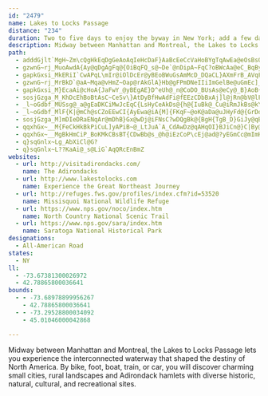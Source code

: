 ```yaml
---
id: "2479"
name: Lakes to Locks Passage
distance: "234"
duration: Two to five days to enjoy the byway in New York; add a few days to explore Quebec.
description: Midway between Manhattan and Montreal, the Lakes to Locks Passage lets you experience the interconnected waterway that shaped the destiny of North America. By bike, foot, boat, train, or car, you will discover charming small cities, rural landscapes and Adirondack hamlets with diverse historic, natural, cultural, and recreational sites.
path:
  - adddGjlt`MgH~Zm\cQgHkEqDgGeAoAqIeHcDaF}AaBcEeCcVaHoBYgTqAwEa@eOsBsOwDcCMqE^{B`@yDdAqFlC_Cj@iSdAoM`AsAB}CQiHy@{ADaR`DyB|@wHlE_At@u\p_@gCxAiCl@wHv@qGO_TpB{G\mWBu@AwE{@eBBw@PgJfEeCp@kIlAuI^gGGwKi@oMUmK?mFJuIrAcVzEmAf@iQ`MyUzRiDhDsB~C{CfFkAvA}CxCcBlA_Bt@iDv@IGaGQcCWgEPkNFUH}@?}CYsJ}BcBMoB?eCXoGfC}@NeC@uHyAeAYwFkFs@g@u@SsASs@?}Hx@yA@wF{@oAe@mA_AiAgA_B}BsAaAWuGQeAYw@q@gAeA_A_FsBsEuCmPsLyAqAcNwPuEcFgFqHiAoAsDoCsAu@gGgCqLeDyOyIe@[mH{HeMmKwEmD}CaGsHsK{FmGyBcDQcAK{ANgE?kB[_FyE_TmB}Fe@y@cA}AyDeEaHyBaEmBuRyKkD_CsIcJ}AqBuCcFgAkAoVuQmW}PkH_HwBmA}@YqCY}CKyb@PkQEgDe@iCm@qBs@uBy@eHkEgD_CaBaBqx@qbAm_@eXuLgGgNyIeY}OyBkBiB{ByKcKut@qk@}DmBmF_BeLyBeRaEmJeB{z@eQuDWil@yA}ZeC{f@uCkB?gDZiBd@eCdA_DxBsGdHkDvBcC~@}A\wCR}I?wBWcB[oCgA}BcBiAgAsAaBoBwCc@{@eBeEkC{EeBaC}PyPyDyBmAg@kEs@{Js@wTgEkP_Cc_@yC_F?gUjB_CCcBMaHy@sDWsBAiRr@y@EmAMmDy@oF_Bi`AuYyEaBwBYqAP{HhEiCpBqKhKaFrFyJfIkC~A{L`GwI`GyAv@mBl@_BRuMEsBJqDr@_Bp@EE_A?cAe@wIuL}AeAcC{@kLsA}E_@yd@k@yBW}CaAiCyAmBgBwHmIiA_Aec@iXcDeBoOcGm@WoBYeB?sAL{MbEuEfByEbDgD~A_Ch@eNtA{i@vBgMWmZaAqZ^gETaWdDuKdCoDh@yCVsSLeJEiDHqWfCsCJ_DSaEeAwC}AgHwEqPeJy@YwC_@}Pm@qCGyBHmBb@wBn@_S~GsM`F_OxEwCdB}CzCsBjAqMtCiA^mCbBiA`AkFfH}JhK{IrFmJdFcBl@_NrCqKlByADgGKuIFwICiDi@sBo@{JwF{GmEsI}I}E_HyBgCaJ{HwD_F}DaEyFkEwAUcGf@iA?cA_@cAy@u@[aHw@_BDm@PiAr@s@r@[r@WdAGt@ClF_@dA{JrGcExCuOpPo@d@cAXwFHi@][q@c@uD]y@KGu@Y{Hc@gKMcKDiqA`A}ASeL_CeOgDiD_@wBPiF~@eF`CqAXsBKyAo@qaAko@ex@{g@wKmHcPwLqBwBm@{@oB_EqGcOoCwDmPiQ_TcWsF}FcBwAyCmB_KgFeCkBqAmAiYk[}QqRmAyAgNiSgBqB_JmIkBmA_DeAcIgAaC}@_a@gZiAeAqD_FiE{GuAkC{HeRiQy_@iDwG{@uAeIyJkHwGkAqBqGaNsBgDmf@il@wGeKo@yAi@iCgGo]e@_CgAoC{@kAgBaByAq@uC_A}@KiPMgYgD_U_EoPgDuKgEyBg@wCEgPtAqBKwk@kM}WkFsC_AcAm@cCmByBgCyBaE_A_CcGyRqCeOmBkIoCiI{KqYwDeI{FqJkDyFcByBmAqA}}@q{@mGiFoFqDuDsBwDeB}V{IwD{Acj@kYiD}AiRoHgFkC_BgAkDgCePmNsEuFaHyK_EuFgEuDwDyBsFeBoAQ}DYgj@D}BKoEo@}@WwDmBoBs@sF}@gGuBkJ_CgCWmABsI~@_BIy@O}Aq@{JuFqRuN_I_EqAeAeGsH_Ay@mi@}XiOsD_KoCaSaHcB_@cCQkKA{N_AmLT_DUsCc@_EaAcBm@eG}CkO{EcCo@ce@{JySkFkNuEuKeDeEaB
  - gzwnG~rj_MuoAwdA{Ay@qDgAgFq@{OiBqFQ_s@~De`@nDipA~FqC?oBWcAa@eC_BqByBoAgCcAwCkK{^y@sBcAqBiBoByBsA}DkAsCc@sBMwXUcFZaHxAcCV}EFiDWmCg@uC_AaFuBmCq@{Mg@iJSeBFiCj@wTvJ_DdA{PlCeXlDwGfA{B~@mg@bYwAh@sANmZ?uMk@sAJuAXmXlHw@HuA@cAK{@SsNoFiNyDgDk@mBA}RzAgDEyCe@qZuGyB}@yA}@}CcCgB_AuPoEcCWaAB{CZoOvBiX`Fmc@bHu@HmBK_Ba@mD_BoA_@sAOiCN{]rDcB^oKtFUMOFI^{AjAiK|F{KvEsD_@}FsB}AS_DCaFVqVJcLKcEe@mAtOgFkB}BgAU_@Um@cAqES_BQuHO{@Si@c@a@sDmBk@QsAEaZb@mBd@iAx@_CzC_DtFgCrBTjIsEiDiB}AoIyJg`@_b@}XwSmRgO
  - gapkGxsi_MkERiI`CwAPqL\mIr@iOlDcEr@yBEoBWuGsAmMcD_DQaCL}AXmFrB_AVqFR}GfAoD~@cBG{H_BqEw@cBBiD^uBj@cH`E_D`D{BlBkC~AuUxG{IxEiA`@}@JcBQ_B_Ae@MmD_@yRWeKyCqDy@iGgDqBk@{AUa]F]UaA_CaAy@e@KqAGqCHo@OsEyIWYeAM}C`@y@Qe@UaAmA{BsFYe@_@S_@KgEScEeAYSiCK{AJoGtAiFJwE[}CFqDr@cEdCe@d@cA`@uKxAiCFqJ]yBFyQrA}GdAmAD}AQeAW}EaBcBSuBDgE`@}B^oA~@sBxCiArAg@^qBl@}AP}C?qGQkCo@yN_LeBeBwCiDcAkBoAmCwB_Ga@{@s@}@oKuJeNiK{@_@qAW_AGoAFiGpAeJ`A}FpCaBf@wAJm@EcCw@eHwFyCeBkA_AmAqAcAiCOeA_@sLo@}JYyBe@qB}@iCu@wAuFgI}MwOiAcAmDcCkCqAuDmAgG_AsDWsu@aCcVk@cm@y@qFOeh@qFm~@yCwP{@aEm@mC}@_NiGw]gO}@SoTmC{@?wC`@q@\cCnBeHfHwBbCmGvKqDtE{a@zSsExAi@\mAnAsBzEiBvAi@RmCv@q@@eHG_EQaDu@uAi@i@GaADeB`@oAh@wK`H{DbBcCj@wCL}@VaCjBkJhIe@j@s@lAmGzNmAdBk@l@aGlEmHtHwCpBmH|CsDt@}VzKs@L}Ff@sDv@_A^w@r@_FtHeH`Iu@r@{MtIcCxAeJlEkPrGeKlD_@^u@dBSpACbCEb@O^o@t@sBd@u@A_Ak@mCyBmAm@mC_AWWS[Mq@UsHMkMKkAQw@kEiHsBgFuOoN_FsGsHoIiAeBeByDyBsBi@w@y@{BwEqOwKu`@}IyZkEmQaAsByKkQcFaEeHkI{GiJk@mAOeAEqABu@~AcOBqASeBUeAs@gA_QcR}CwDgEiGcFuGmViUiRoPmKgKkDmBsDq@kWuAgKc@sEe@sA[_E_BmBkAgE}C_CqAmAWcBM{@DaBZqY`JeE|B{QtMaDlAwCd@wBJePWkR_Cwj@vAo@CcA[sCgMyBiNYmD_BiWmAab@_Csi@CuTKgDcAuQ}BwVk@sIkCoq@{A{OWiQa@uJIm@}Cl@iAKiBaAeGyEkAw@mFoB}Dy@uPe@mDEiBPoBf@qB~@ua@dVkKpFaoAxg@uA`@gEx@sEp@qXzA{J|BcBh@cAj@uBfBiAlAmAjBk@rA_BxF{BbJo@jDe@~CaJp{@wD``@mBxKcFvWQb@]Zu@\mGl@aC@mAYiJuDaDy@kAISPC^Lz@XbH]bAi@h@iI`HaA`@aBXqDSkAPiMlHiArAcAzBcC`KgJ|d@}Jhc@iAlCyFxHq@vAgE|Li@xBcAlF_AnOKv@s@lCeArBwCfDiA`BcBrDiBfG[xBMtF?`LNxEExCGx@m@tCq@bB_B`Di@tBQ|AG`CHlKMnBe@nCaB`DyK`P_RxUeH`HgHlIaB~@qAV{Pc@sBPcBf@wCrBcIlHsLjIqAlAu@tA]|@o@tCc@~MY|CaB`JOrB@pEPrBVtAx@bDNz@HrAUjC{@fBoA~@oAd@oN`Di@PaAt@_QzTiBfB}E`E_GfHsE~EsA~@cBl@mG|AyDn@iPV_I~@{CLiP@oN\uQzCmUlFiLpA{Ad@iAl@mE`D}I~IaGnEsC~CcClEsAxDiAlFsAnKoQmFyCa@cEEaZTsCGmAS}Bm@_CeAyD_D{FoFsDqCyCmAcB_@qDSuDLoKdA}}@bJ}g@lGyBHmBE{Ie@wC]mB_@{vAk[yHoA{I_AgDq@oQiF_EoCYGcBDgFd@i@sByBiKcAkCoAkBeCaDqD_EaByAeAi@aLsDeBkAq@s@_DeFcCgDqCeCcGiEaG_GuBaBgGmDsEeA}Ak@_Am@qG{G}KgMwEsE
  - gzwnG~rj_MrBkD`@aA~Mqa@vHmZ~Oap@rAkGlA}Hb@gFPmDNeIIiImGelBe@uGmEc]_@gCm@eCy@mBcC_Fe@iBeAyFg@_A[]y@UeLxD_@iAIo@Vk@p@m@
  - gapkGxsi_M}EcaAi@cHoA{JaFwY_@yBEgAE}D^eUh@_n@CoDO_BUsAs@eCy@_B}AoB{@q@sAq@cAUoAO_u@JsAPsK`Cqt@tPmYfH{@\wA`A_BxBwAlAmBl@mAD{ASeBw@}B{A
  - sosjGzga_M_KhDcEhBoBtAsC~CeSv\}AtDyBfHwAdFi@fEEzCDbBxAj]l@jRn@bV@lF{e@kDaCDk@NwAl@{AtAeKdMoR~SgCpBeQ|KcVhQ}BdAmCRsEa@gJ_BiMmD{@e@aK}IcL_JyEkE_DoEaGoKwF_I}E{HsCgGeLoYyCgGsB{CyAmBcC_CyAaA_DeBgDkA_d@mLeIsCiDaBcCyAyOmK}B}@oCw@sDm@}EWgDPqJdByFH{DYkFmAeHyCwBmA_EyCaA_@gM_CeA?yB\eGjCkAZwT~AqIxAmBEu@M{B}@{EmC{CmAeCs@}CYqEG}Z@gBXuCdAgFlD_@f@o@rAi@pBIlDh@bQ?rBg@rMoBxYSbAO`@SVq@TiCP_APwBx@_DfBs@Rw@Fk@EkA[iBqA{CuCaK_GoA_@iBSsB?mALuQpBiCf@qFvBoAr@yA~Aaw@~_AmL|OeF`IcCfCyApAaBr@cBLwWmBs@?mARaAb@_^jWu^xNuBZmAD
  - _l~oGdbf_MUSsg@_a@gEaDKCiMwJcEqC{LsHyCeAkDs@{h@{IuBk@_Cu@iRmJkBs@kYmKmB_@cCOyDLe`@nCqFd@sDj@kFjAmc@nM{[`IoIk_Ai@yCu@yCc@qAkC}Fs@_Cm@aCq@cEyMehBoQ{Gm@OuAIcBJyd@nHup@`LmAn@}DfD{`@d[s@`@cBj@{ARgB?iS_@aPBuJ]yCDuDr@iE~As@FeED{GdBqVvCiA`@eAr@qApAyFlIoAzBy@dA}EfEaOpK}C|C}ArAeBp@s@HaLDuD[_C_@_Ac@sAoAcJuRkGaR}DiEyAiAiIaEcL{G}KuIgI_ImBiAy@WiAMkCEoDReLxA}JrCs@JsBCgWoBcQw@uA_@cBy@_EaBkMyD]YkA_DkEqMu@sC}@qFi@{Bu@mBiA_Ck@cAgAmAqDoCaeA_k@yAa@sACsAJkMrB_CV}CRsFMk@TGx@~@vSO~Bg@xBaA|BmSz]yAbBuAn@yAPqBQy@YeAy@_e@{m@}BgC}DyCaBy@uDmAgDe@oBG_Pz@sCRyAVuBt@iqB`z@uAp@iAt@sBdCyAnD{Mjj@}AlFgGjPaL|f@y@fBoAdBaDlBqAmGiAsDmA_Dy@yC[mBM{CHaC^wBlDaN|DuLt@mCb@yCNcDC_EcDyk@QcHOeM_@cDq@wB_@y@y@gAeA_AqE_DeRaJiPuJwy@kg@iCsAa_Ay]q@]wAgA{KoJiB}@kJuCyBk@kC[{Rk@sDQaFg@_DMoBJgAf@{AfAqAX}@AuBk@_BS_Dd@sSl@qA`@yBvA_AR}De@yAD}H~AoXtGcFxA
  - _l~oGdbf_MlF{K|@mCh@sCZoEEwCI{AyEwa@iA{M]{FKqF~@oK@aDa@uJHyFd@{GrDqXt@_D`AkCjb@e{@rByCtBkBrCyAheAg_@tCwAz@}@v@iAj@uA^qAbE}TbAkChA{AhCkBfB_@hJ_@r@U`@q@FeAUmAsF{J
  - sosjGzga_M]mDIeDRaENqAr@mDhB}Gx@wDj@iFNsC?wDQgBk@{BgH{TgB_D}GiJy@qBYoAYeCmA}WSmCy@oQBqC
  - qqxhGx~__M{FeCkHkBkPiCuL]yAPiB~@_LtJuA`A_CdAwDz@qAHqOI}BJiCn@}C|By@jAiAxBa@rAm@xCiA`TUzBc@~B_AbDwDfJiA~Di@`Cu@vFs@~Sc@`H{@pHo@tDeGvXiFvTiAbEuAhDsCpFaBzBsBxBmCnB{Ap@}Cj@sD?}x@mF}Ek@}EyAgD_B_D_C_LoJoA_AsAi@s@U_BO}LQkAKiAUkB}@gAu@cHeG}DsBwB_@mF?yAJ}IzAkZjGmFh@{Kd@iBXaBp@oEjDiSrPsCvCeBxCyKjXsB~Cu@r@wBrAs@RkC\gSq@uBEaDJaC`@eDnAqItEoB`@yABmCc@mGiBiCQuXpBoBFcBS_Cm@wFoEw~@ky@uJuHoUaOsB_BcAaAcB{BuAiCyA{DqAgGiBmP_AiF_AuCiAwC}B{DmCeDyC_CiAm@qH{CuCwA{Ay@kDmCgBaByCkDgVs]mAyA{AkA_Aa@sA]}BAcAJ_AT_Bp@cBxAs@`A_A~Ai@`Bi@dDyAnS}Cx]s@rD{@`Ci@bAaBnBw@p@sAr@eBj@wAPqAC_AGwBm@sJeFoCeAiB_@kBGuBLsCr@qElC_C~CoA~B_AzB}A|EsEjKyA|BcBnBqGlFkNtM}BjBcCxAiB~@wCdAuA`@sDj@cCPsC@sDSuEy@iBk@sG{Ce^oVwGkFyVeQcFsCiMaGsC}A}DiCcx@_n@gDoCoEsEqD_FoBeDcDwGkNi\wB_E_CmDcDoDmG_FiVuNaBq@yCg@gCEkBJaBXoC`A_C~AqBpBkQ~UwBfC_D~C}C|Bwi@~]}D~BwDbBiEvAwDr@wC^ck@rC_Hv@eX`EsCXgHJ}Gc@_F{@iIkBu`@aIkHsBk_@oMal@uUyEy@{Ps@gOmDoCgAkMyGcCy@uI{ByBWgFAeDNcDr@{C\eA?yBSy@KsBs@{EaCiEeBkHcBcHcAkFsAcBUkCJwCbAmIbHyDxBqBx@}FvAwKtEkNfEqAl@cBjAcHlHyClCcSrMkI|GqCvA{ClA
  - qqxhGx~__MgBkHmCiP_BoKMkCBsBT{CDwBb@s_@h@iEzCoP\cEj@ad@?yEGmCc@mImHqz@kAiJgA{GqDuPaJa\oDqNyI_`@kCmKkPul@eLec@yB{FoAyBwAyBiF{G}A_Ci@qAkMs`@cUoq@iAgCmCwE_CsC_B{A}EeDkUiMiEsCmViR_BaBm@w@i@y@uAyCcAsDqKun@
  - q}sqGnlx~Lg_AbXiCl@G?
  - q}sqGnlx~L??KaAi@_s@LiG`AqQRcEnBmZ
websites:
  - url: http://visitadirondacks.com/
    name: The Adirondacks
  - url: http://www.lakestolocks.com
    name: Experience the Great Northeast Journey
  - url: http://refuges.fws.gov/profiles/index.cfm?id=53520
    name: Missisquoi National Wildlife Refuge
  - url: https://www.nps.gov/noco/index.htm
    name: North Country National Scenic Trail
  - url: https://www.nps.gov/sara/index.htm
    name: Saratoga National Historical Park
designations:
  - All-American Road
states:
  - NY
ll:
  - -73.67381300026972
  - 42.78865800036641
bounds:
  - - -73.68978899956267
    - 42.78865800036641
  - - -73.29528800034092
    - 45.01046000042868

---
```


Midway between Manhattan and Montreal, the Lakes to Locks Passage lets you experience the interconnected waterway that shaped the destiny of North America. By bike, foot, boat, train, or car, you will discover charming small cities, rural landscapes and Adirondack hamlets with diverse historic, natural, cultural, and recreational sites.
